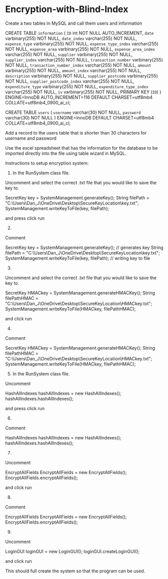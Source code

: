 # Encryption-with-Blind-Index
Create a two tables in MySQL and call them users and information

CREATE TABLE `information` (
  `ID` int NOT NULL AUTO_INCREMENT,
  `date` varbinary(255) NOT NULL,
  `date_index` varchar(255) NOT NULL,
  `expense_type` varbinary(255) NOT NULL,
  `expense_type_index` varchar(255) NOT NULL,
  `expense_area` varbinary(255) NOT NULL,
  `expense_area_index` varchar(255) NOT NULL,
  `supplier` varbinary(255) NOT NULL,
  `supplier_index` varchar(255) NOT NULL,
  `transaction_number` varbinary(255) NOT NULL,
  `transaction_number_index` varchar(255) NOT NULL,
  `amount` varbinary(255) NOT NULL,
  `amount_index` varchar(255) NOT NULL,
  `description` varbinary(255) NOT NULL,
  `supplier_postcode` varbinary(255) NOT NULL,
  `supplier_postcode_index` varchar(255) NOT NULL,
  `expenditure_type` varbinary(255) NOT NULL,
  `expenditure_type_index` varchar(255) NOT NULL,
  `iv` varbinary(255) NOT NULL,
  PRIMARY KEY (`ID`)
) ENGINE=InnoDB AUTO_INCREMENT=116 DEFAULT CHARSET=utf8mb4 COLLATE=utf8mb4_0900_ai_ci;


CREATE TABLE `users` (
  `username` varchar(30) NOT NULL,
  `password` varchar(30) NOT NULL
) ENGINE=InnoDB DEFAULT CHARSET=utf8mb4 COLLATE=utf8mb4_0900_ai_ci;


Add a record to the users table that is shorter than 30 characters for username and password

Use the excel spreadsheet that has the information for the database to be imported directly into the file using table wizard in MySQL.

Instructions to setup encryption system:

1. In the RunSystem class file. 

Uncomment and select the correct .txt file that you would like to save the key to.

SecretKey key = SystemManagement.generateKey();
String filePath = "C:\\Users\\Dan_J\\OneDrive\\Desktop\\SecureKeyLocation\\key.txt";
SystemManagement.writeKeyToFile(key, filePath); 

and press click run

2.

Comment 


SecretKey key = SystemManagement.generateKey(); // generates key
String filePath = "C:\\Users\\Dan_J\\OneDrive\\Desktop\\SecureKeyLocation\\key.txt";
SystemManagement.writeKeyToFile(key, filePath); // writing key to file


3. 

Uncomment and select the correct .txt file that you would like to save the key to.

SecretKey HMACkey = SystemManagement.generateHMACKey();
String filePathHMAC = "C:\\Users\\Dan_J\\OneDrive\\Desktop\\SecureKeyLocation\\HMACkey.txt";
SystemManagement.writeKeyToFile(HMACkey, filePathHMAC);

and click run

4. 

Comment

SecretKey HMACkey = SystemManagement.generateHMACKey();
String filePathHMAC = "C:\\Users\\Dan_J\\OneDrive\\Desktop\\SecureKeyLocation\\HMACkey.txt";
SystemManagement.writeKeyToFile(HMACkey, filePathHMAC);


5. In the RunSystem class file. 

Uncomment

HashAllIndexes hashAllIndexes = new HashAllIndexes();
hashAllIndexes.hashAllIndexes();

and press click run

6.

Comment 


HashAllIndexes hashAllIndexes = new HashAllIndexes();
hashAllIndexes.hashAllIndexes();


7. 

Uncomment

EncryptAllFields EncryptAllFields = new EncryptAllFields();
EncryptAllFields.encryptAllFields();

and click run

8. 

Comment

EncryptAllFields EncryptAllFields = new EncryptAllFields();
EncryptAllFields.encryptAllFields();


9. 

Uncomment 

LoginGUI loginGUI = new LoginGUI();
loginGUI.createLoginGUI();

and click run

This should full create the system so that the program can be used.
